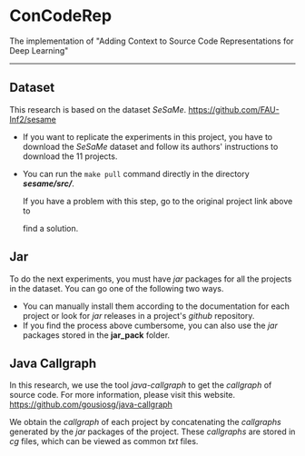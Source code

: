 # ConCodeRep
The implementation of "Adding Context to Source Code Representations for Deep 
Learning"

--------------------------------------------------------------------------------

## Dataset
This research is based on the dataset *SeSaMe*. 
<https://github.com/FAU-Inf2/sesame>

* If you want to replicate the experiments in this project, you have to download 
  the *SeSaMe* dataset and follow its authors' instructions to download the 11 
  projects. 

* You can run the `make pull` command directly in the directory ***sesame/src/***. 

  If you have a problem with this step, go to the original project link above to 

  find a solution.

## Jar
To do the next experiments, you must have *jar* packages for all the projects in 
the dataset. You can go one of the following two ways. 

* You can manually install them according to the documentation for each project 
or look for *jar* releases in a project's *github* repository.
* If you find the process above cumbersome, you can also use the *jar* packages 
  stored in the **jar_pack** folder.

## Java Callgraph
In this research, we use the tool *java-callgraph* to get the *callgraph* of 
source code. For more information, please visit this website. 
<https://github.com/gousiosg/java-callgraph>

We obtain the *callgraph* of each project by concatenating the *callgraphs* 
generated by the *jar* packages of the project. These *callgraphs* are stored in 
*cg* files, which can be viewed as common *txt* files.

 
